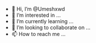 - 👋 Hi, I’m @Umeshxwd
- 👀 I’m interested in ...
- 🌱 I’m currently learning ...
- 💞️ I’m looking to collaborate on ...
- 📫 How to reach me ...

<!---
Umeshxwd/Umeshxwd is a ✨ special ✨ repository because its `README.md` (this file) appears on your GitHub profile.
You can click the Preview link to take a look at your changes.
--->
